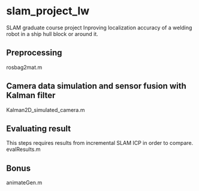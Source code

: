 # slam_project_lw

SLAM graduate course project
Inproving localization accuracy of a welding robot in a ship hull block or around it.

## Preprocessing
rosbag2mat.m

## Camera data simulation and sensor fusion with Kalman filter
Kalman2D_simulated_camera.m

## Evaluating result
This steps requires results from incremental SLAM ICP in order to compare.
evalResults.m

## Bonus
animateGen.m